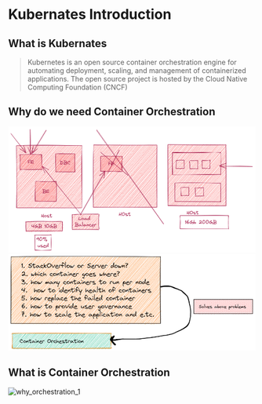 # Kubernates Introduction

## What is Kubernates

> Kubernetes is an open source container orchestration engine for automating deployment, scaling, and management of containerized applications. The open source project is hosted by the Cloud Native Computing Foundation (CNCF)


## Why do we need Container Orchestration

![why_orchestration](../img/orchestration.png)
![why_orchestration_1](../img/orchestration_1.png)


## What is Container Orchestration

![why_orchestration_1](orchestration_2.png)